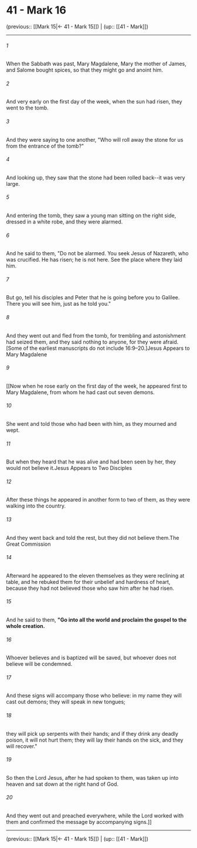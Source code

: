 # 41 - Mark 16

(previous:: [[Mark 15|← 41 - Mark 15]]) | (up:: [[41 - Mark]])

***


###### 1 
When the Sabbath was past, Mary Magdalene, Mary the mother of James, and Salome bought spices, so that they might go and anoint him. 

###### 2 
And very early on the first day of the week, when the sun had risen, they went to the tomb. 

###### 3 
And they were saying to one another, "Who will roll away the stone for us from the entrance of the tomb?" 

###### 4 
And looking up, they saw that the stone had been rolled back--it was very large. 

###### 5 
And entering the tomb, they saw a young man sitting on the right side, dressed in a white robe, and they were alarmed. 

###### 6 
And he said to them, "Do not be alarmed. You seek Jesus of Nazareth, who was crucified. He has risen; he is not here. See the place where they laid him. 

###### 7 
But go, tell his disciples and Peter that he is going before you to Galilee. There you will see him, just as he told you." 

###### 8 
And they went out and fled from the tomb, for trembling and astonishment had seized them, and they said nothing to anyone, for they were afraid. [Some of the earliest manuscripts do not include 16:9–20.]Jesus Appears to Mary Magdalene 

###### 9 
[[Now when he rose early on the first day of the week, he appeared first to Mary Magdalene, from whom he had cast out seven demons. 

###### 10 
She went and told those who had been with him, as they mourned and wept. 

###### 11 
But when they heard that he was alive and had been seen by her, they would not believe it.Jesus Appears to Two Disciples 

###### 12 
After these things he appeared in another form to two of them, as they were walking into the country. 

###### 13 
And they went back and told the rest, but they did not believe them.The Great Commission 

###### 14 
Afterward he appeared to the eleven themselves as they were reclining at table, and he rebuked them for their unbelief and hardness of heart, because they had not believed those who saw him after he had risen. 

###### 15 
And he said to them, **"Go into all the world and proclaim the gospel to the whole creation.** 

###### 16 
Whoever believes and is baptized will be saved, but whoever does not believe will be condemned. 

###### 17 
And these signs will accompany those who believe: in my name they will cast out demons; they will speak in new tongues; 

###### 18 
they will pick up serpents with their hands; and if they drink any deadly poison, it will not hurt them; they will lay their hands on the sick, and they will recover." 

###### 19 
So then the Lord Jesus, after he had spoken to them, was taken up into heaven and sat down at the right hand of God. 

###### 20 
And they went out and preached everywhere, while the Lord worked with them and confirmed the message by accompanying signs.]]

***

(previous:: [[Mark 15|← 41 - Mark 15]]) | (up:: [[41 - Mark]])
